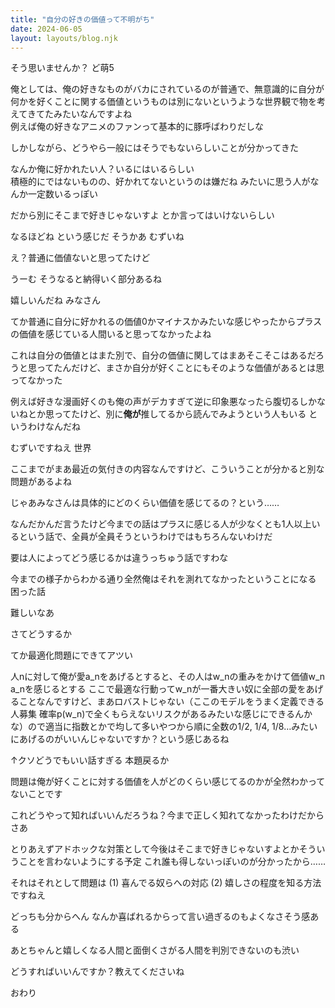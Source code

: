 ```yaml
---
title: "自分の好きの価値って不明がち"
date: 2024-06-05
layout: layouts/blog.njk
---
```

<p>そう思いませんか？ ど萌5</p>

<p>俺としては、俺の好きなものがバカにされているのが普通で、無意識的に自分が何かを好くことに関する価値というものは別にないというような世界観で物を考えてきてたみたいなんですよね<br/>
例えば俺の好きなアニメのファンって基本的に豚呼ばわりだしな</p>

<p>しかしながら、どうやら一般にはそうでもないらしいことが分かってきた</p>

<p>なんか俺に好かれたい人？いるにはいるらしい<br/>
積極的にではないものの、好かれてないというのは嫌だね みたいに思う人がなんか一定数いるっぽい</p>

<p>だから別にそこまで好きじゃないすよ とか言ってはいけないらしい</p>

<p>なるほどね という感じだ そうかあ むずいね</p>

<p>え？普通に価値ないと思ってたけど</p>

<p>うーむ そうなると納得いく部分あるね</p>

<p>嬉しいんだね みなさん</p>

<p>てか普通に自分に好かれるの価値0かマイナスかみたいな感じやったからプラスの価値を感じている人間いると思ってなかったよね</p>

<p>これは自分の価値とはまた別で、自分の価値に関してはまあそこそこはあるだろうと思ってたんだけど、まさか自分が好くことにもそのような価値があるとは思ってなかった</p>

<p>例えば好きな漫画好くのも俺の声がデカすぎて逆に印象悪なったら腹切るしかないねとか思ってたけど、別に<strong>俺が</strong>推してるから読んでみようという人もいる というわけなんだね</p>

<p>むずいですねえ 世界</p>

<p>ここまでがまあ最近の気付きの内容なんですけど、こういうことが分かると別な問題があるよね</p>

<p>じゃあみなさんは具体的にどのくらい価値を感じてるの？という……</p>

<p>なんだかんだ言うたけど今までの話はプラスに感じる人が少なくとも1人以上いるという話で、全員が全員そうというわけではもちろんないわけだ</p>

<p>要は人によってどう感じるかは違うっちゅう話ですわな</p>

<p>今までの様子からわかる通り全然俺はそれを測れてなかったということになる 困った話</p>

<p>難しいなあ</p>

<p>さてどうするか</p>

<p>てか最適化問題にできてアツい</p>

<p>人nに対して俺が愛a_nをあげるとすると、その人はw_nの重みをかけて価値w_n a_nを感じるとする
ここで最適な行動ってw_nが一番大きい奴に全部の愛をあげることなんですけど、まあロバストじゃない（ここのモデルをうまく定義できる人募集 確率p(w_n)で全くもらえないリスクがあるみたいな感じにできるんかな）ので適当に指数とかで均して多いやつから順に全数の1/2, 1/4, 1/8…みたいにあげるのがいいんじゃないですか？という感じあるね</p>

<p>↑クソどうでもいい話すぎる 本題戻るか</p>

<p>問題は俺が好くことに対する価値を人がどのくらい感じてるのかが全然わかってないことです</p>

<p>これどうやって知ればいいんだろうね？今まで正しく知れてなかったわけだからさあ</p>

<p>とりあえずアドホックな対策として今後はそこまで好きじゃないすよとかそういうことを言わないようにする予定 これ誰も得しないっぽいのが分かったから……</p>

<p>それはそれとして問題は (1) 喜んでる奴らへの対応 (2) 嬉しさの程度を知る方法 ですねえ</p>

<p>どっちも分からへん なんか喜ばれるからって言い過ぎるのもよくなさそう感ある</p>

<p>あとちゃんと嬉しくなる人間と面倒くさがる人間を判別できないのも渋い</p>

<p>どうすればいいんですか？教えてくださいね</p>

<p>おわり</p>